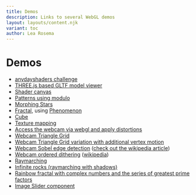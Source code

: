 ```yaml
---
title: Demos
description: Links to several WebGL demos
layout: layouts/content.njk
variant: toc
author: Lea Rosema
---
```


# Demos

- [anydayshaders challenge](anydayshaders/)
- [THREE.js based GLTF model viewer](model-viewer/)
- [Shader canvas](shader-canvas/)
- [Patterns using modulo](https://learosema.github.io/hello-webgl/patterns/)
- [Morphing Stars](https://learosema.github.io/hello-webgl/morphing-stars/)
- [Fractal](https://learosema.github.io/hello-webgl/fractal/), using [Phenomenon](https://github.com/vaneenige/phenomenon/)
- [Cube](https://learosema.github.io/hello-webgl/cube/)
- [Texture mapping](https://learosema.github.io/hello-webgl/texture-mapping/)
- [Access the webcam via webgl and apply distortions](https://learosema.github.io/hello-webgl/webcam/)
- [Webcam Triangle Grid](https://learosema.github.io/hello-webgl/webcam-triangle-grid/)
- [Webcam Triangle Grid variation with additional vertex motion](https://learosema.github.io/hello-webgl/webcam-triangle-grid-2/)
- [Webcam Sobel edge detection](https://learosema.github.io/hello-webgl/sobel-edge-detection/) ([check out the wikipedia article](https://en.wikipedia.org/wiki/Sobel_operator))
- [Webcam ordered dithering](https://learosema.github.io/hello-webgl/dither-cam/) ([wikipedia](https://en.wikipedia.org/wiki/Ordered_dithering))
- [Raymarching](https://learosema.github.io/hello-webgl/raymarching/)
- [Infinite rocks (raymarching with shadows)](https://learosema.github.io/hello-webgl/raymarching-shadows/)
- [Rainbow fractal with complex numbers and the series of greatest prime factors](https://learosema.github.io/hello-webgl/exponential/)
- [Image Slider component](https://learosema.github.io/hello-webgl/image-slider/)
